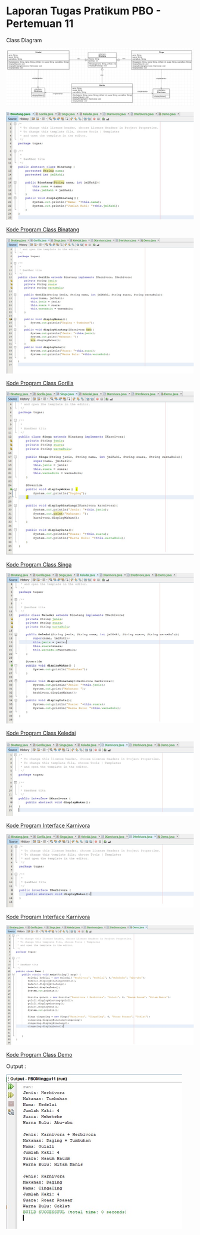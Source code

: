 # Laporan Tugas Pratikum PBO - Pertemuan 11
Class Diagram 


![](img/classdiagram.jpg)


![](img/binatang.jpg)


[Kode Program Class Binatang](../../src/PBOMinggu11/src/tugas/Binatang.java)


![](img/gorila.jpg)


[Kode Program Class Gorilla](../../src/PBOMinggu11/src/tugas/Gorilla.java)


![](img/singa.jpg)


[Kode Program Class Singa](../../src/PBOMinggu11/src/tugas/Singa.java)


![](img/keledai.jpg)


[Kode Program Class Keledai](../../src/PBOMinggu11/src/tugas/Keledai.java)


![](img/karnivora.jpg)


[Kode Program Interface Karnivora](../../src/PBOMinggu11/src/tugas/IKarnivora.java)


![](img/herbivora.jpg)


[Kode Program Interface Karnivora](../../src/PBOMinggu11/src/tugas/IHerbivora.java)


![](img/demo.jpg)


[Kode Program Class Demo](../../src/PBOMinggu11/src/tugas/Demo.java)


Output : 


![](img/outputtugas.jpg)